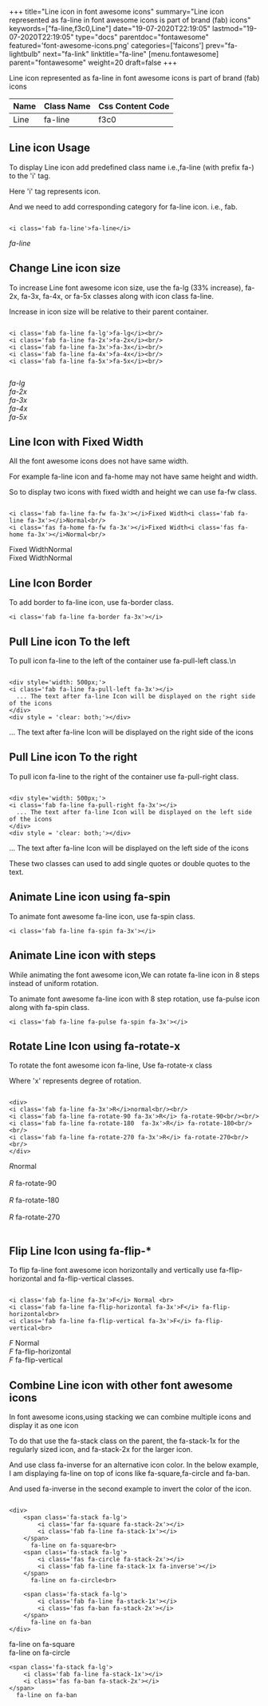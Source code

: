 +++
title="Line icon in font awesome icons"
summary="Line icon represented as fa-line in font awesome icons is part of brand (fab) icons"
keywords=["fa-line,f3c0,Line"]
date="19-07-2020T22:19:05"
lastmod="19-07-2020T22:19:05"
type="docs"
parentdoc="fontawesome"
featured='font-awesome-icons.png'
categories=['faicons']
prev="fa-lightbulb"
next="fa-link"
linktitle="fa-line"
[menu.fontawesome]
parent="fontawesome"
weight=20
draft=false
+++


Line icon represented as fa-line in font awesome icons is part of brand (fab) icons

<div class='table-responsive'><table class='table'><thead><tr><th>Name</th><th>Class Name</th><th>Css Content Code</th></tr></thead><tbody><tr><td>Line</td><td>fa-line</td><td>f3c0</td></tr></tbody></table></div>



## Line icon Usage

To display Line icon add predefined class name i.e.,fa-line (with prefix fa-) to the 'i' tag.

Here 'i' tag represents icon.

And we need to add corresponding category for fa-line icon. i.e., fab.


```

<i class='fab fa-line'>fa-line</i>
```

<i class='fab fa-line'>fa-line</i>




## Change Line icon size
To increase Line font awesome icon size, use the fa-lg (33% increase), fa-2x, fa-3x, fa-4x, or fa-5x classes along with icon class fa-line.

Increase in icon size will be relative to their parent container. 

```

<i class='fab fa-line fa-lg'>fa-lg</i><br/>
<i class='fab fa-line fa-2x'>fa-2x</i><br/>
<i class='fab fa-line fa-3x'>fa-3x</i><br/>
<i class='fab fa-line fa-4x'>fa-4x</i><br/>
<i class='fab fa-line fa-5x'>fa-5x</i><br/>
            
```

<i class='fab fa-line fa-lg'>fa-lg</i><br/>
<i class='fab fa-line fa-2x'>fa-2x</i><br/>
<i class='fab fa-line fa-3x'>fa-3x</i><br/>
<i class='fab fa-line fa-4x'>fa-4x</i><br/>
<i class='fab fa-line fa-5x'>fa-5x</i><br/>
            



## Line Icon with Fixed Width 

All the font awesome icons does not have same width.

For example fa-line icon and fa-home may not have same height and width.

So to display two icons with fixed width and height we can use fa-fw class.


```

<i class='fab fa-line fa-fw fa-3x'></i>Fixed Width<i class='fab fa-line fa-3x'></i>Normal<br/>
<i class='fas fa-home fa-fw fa-3x'></i>Fixed Width<i class='fas fa-home fa-3x'></i>Normal<br/>
```

<i class='fab fa-line fa-fw fa-3x'></i>Fixed Width<i class='fab fa-line fa-3x'></i>Normal<br/>
<i class='fas fa-home fa-fw fa-3x'></i>Fixed Width<i class='fas fa-home fa-3x'></i>Normal<br/>



## Line Icon Border 

To add border to fa-line icon, use fa-border class.


```
<i class='fab fa-line fa-border fa-3x'></i>

```
<i class='fab fa-line fa-border fa-3x'></i>





## Pull Line icon To the left

To pull icon fa-line to the left of the container use fa-pull-left class.\n

```

<div style='width: 500px;'>
<i class='fab fa-line fa-pull-left fa-3x'></i>
  ... The text after fa-line Icon will be displayed on the right side of the icons
</div>
<div style = 'clear: both;'></div>
```

<div style='width: 500px;'>
<i class='fab fa-line fa-pull-left fa-3x'></i>
  ... The text after fa-line Icon will be displayed on the right side of the icons
</div>
<div style = 'clear: both;'></div>




## Pull Line icon To the right
To pull icon fa-line to the right of the container use fa-pull-right class.

```

<div style='width: 500px;'>
<i class='fab fa-line fa-pull-right fa-3x'></i>
  ... The text after fa-line Icon will be displayed on the left side of the icons
</div>
<div style = 'clear: both;'></div>
```

<div style='width: 500px;'>
<i class='fab fa-line fa-pull-right fa-3x'></i>
  ... The text after fa-line Icon will be displayed on the left side of the icons
</div>
<div style = 'clear: both;'></div>

These two classes can used to add single quotes or double quotes to the text.


## Animate Line icon using fa-spin
To animate font awesome fa-line icon, use fa-spin class.

```
<i class='fab fa-line fa-spin fa-3x'></i>
```
<i class='fab fa-line fa-spin fa-3x'></i>




## Animate Line icon with steps
While animating the font awesome icon,We can rotate fa-line icon in 8 steps instead of uniform rotation.

To animate font awesome fa-line icon with 8 step rotation, use fa-pulse icon along with fa-spin class.


```
<i class='fab fa-line fa-pulse fa-spin fa-3x'></i>

```
<i class='fab fa-line fa-pulse fa-spin fa-3x'></i>





## Rotate Line Icon using fa-rotate-x
To rotate the font awesome icon fa-line, Use fa-rotate-x class

Where 'x' represents degree of rotation.


```

<div>
<i class='fab fa-line fa-3x'>R</i>normal<br/><br/>
<i class='fab fa-line fa-rotate-90 fa-3x'>R</i> fa-rotate-90<br/><br/> 
<i class='fab fa-line fa-rotate-180  fa-3x'>R</i> fa-rotate-180<br/><br/> 
<i class='fab fa-line fa-rotate-270 fa-3x'>R</i> fa-rotate-270<br/><br/>
</div>
```

<div>
<i class='fab fa-line fa-3x'>R</i>normal<br/><br/>
<i class='fab fa-line fa-rotate-90 fa-3x'>R</i> fa-rotate-90<br/><br/> 
<i class='fab fa-line fa-rotate-180  fa-3x'>R</i> fa-rotate-180<br/><br/> 
<i class='fab fa-line fa-rotate-270 fa-3x'>R</i> fa-rotate-270<br/><br/>
</div>




## Flip Line Icon using fa-flip-*
To flip fa-line font awesome icon horizontally and vertically use fa-flip-horizontal and fa-flip-vertical classes. 

```

<i class='fab fa-line fa-3x'>F</i> Normal <br>
<i class='fab fa-line fa-flip-horizontal fa-3x'>F</i> fa-flip-horizontal<br>
<i class='fab fa-line fa-flip-vertical fa-3x'>F</i> fa-flip-vertical<br>
```

<i class='fab fa-line fa-3x'>F</i> Normal <br>
<i class='fab fa-line fa-flip-horizontal fa-3x'>F</i> fa-flip-horizontal<br>
<i class='fab fa-line fa-flip-vertical fa-3x'>F</i> fa-flip-vertical<br>




## Combine Line icon with other font awesome icons
In font awesome icons,using stacking we can combine multiple icons and display it as one icon 

To do that use the fa-stack class on the parent, the fa-stack-1x for the regularly sized icon, and fa-stack-2x for the larger icon.

And use class fa-inverse for an alternative icon color. 
In the below example, I am displaying fa-line on top of icons like fa-square,fa-circle and fa-ban.

And used fa-inverse in the second example to invert the color of the icon.

```

<div>
    <span class='fa-stack fa-lg'>
        <i class='far fa-square fa-stack-2x'></i>
        <i class='fab fa-line fa-stack-1x'></i>
    </span>
      fa-line on fa-square<br>
    <span class='fa-stack fa-lg'>
        <i class='fas fa-circle fa-stack-2x'></i>
        <i class='fab fa-line fa-stack-1x fa-inverse'></i>
    </span>
      fa-line on fa-circle<br>

    <span class='fa-stack fa-lg'>
        <i class='fab fa-line fa-stack-1x'></i>
        <i class='fas fa-ban fa-stack-2x'></i>
    </span>
      fa-line on fa-ban
</div>
```

<div>
    <span class='fa-stack fa-lg'>
        <i class='far fa-square fa-stack-2x'></i>
        <i class='fab fa-line fa-stack-1x'></i>
    </span>
      fa-line on fa-square<br>
    <span class='fa-stack fa-lg'>
        <i class='fas fa-circle fa-stack-2x'></i>
        <i class='fab fa-line fa-stack-1x fa-inverse'></i>
    </span>
      fa-line on fa-circle<br>

    <span class='fa-stack fa-lg'>
        <i class='fab fa-line fa-stack-1x'></i>
        <i class='fas fa-ban fa-stack-2x'></i>
    </span>
      fa-line on fa-ban
</div>






